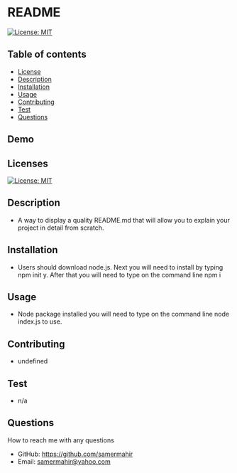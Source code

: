# README

  [![License: MIT](https://img.shields.io/badge/License-MIT-yellow.svg)](https://opensource.org/licenses/MIT)

  ## Table of contents
  * [License](#license)
  * [Description](#description)
  * [Installation](#installation)
  * [Usage](#usage)
  * [Contributing](#contributing)
  * [Test](#test)
  * [Questions](#questions)

  ## Demo
  
  ## Licenses
  [![License: MIT](https://img.shields.io/badge/License-MIT-yellow.svg)](https://opensource.org/licenses/MIT)

  ## Description
  * A way to display a quality README.md that will allow you to explain your project in detail from scratch.

  ## Installation
  * Users should download node.js. Next you will need to install by typing npm init y. After that you will need to type on the command line npm i  

  ## Usage
  * Node package installed you will need to type on the command line node index.js to use.

  ## Contributing
  * undefined

  ## Test
  * n/a

  ## Questions
  How to reach me with any questions
  * GitHub: https://github.com/samermahir
  * Email: samermahir@yahoo.com


